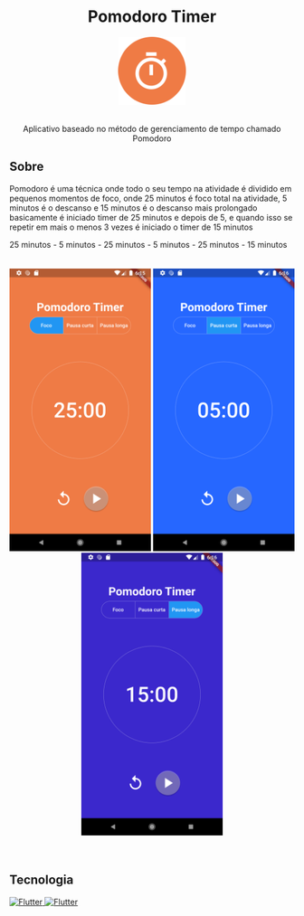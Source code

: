 <h1 align="center">Pomodoro Timer</h1>

<div align="center">
  <img 
       src="https://github.com/pedropfsf/pomodoro_timer/blob/master/assets/logo.png" 
       alt="Icon app"
       width="120px"
       height="120px"
  />
</div>
<br/>
<p align="center">Aplicativo baseado no método de gerenciamento de tempo chamado Pomodoro</p>

## Sobre
Pomodoro é uma técnica onde todo o seu tempo na atividade é dividido em pequenos momentos de foco, onde 25 minutos é foco total na atividade, 5 minutos é o descanso e 15 minutos é o descanso mais prolongado
basicamente é iniciado timer de 25 minutos e depois de 5, e quando isso se repetir em mais o menos 3 vezes é iniciado o timer de 15 minutos

<div>25 minutos - 5 minutos - 25 minutos - 5 minutos - 25 minutos - 15 minutos</div>

<br/>
<br/>
<div align="center">
  <img
       src="https://github.com/pedropfsf/pomodoro_timer/blob/master/assets/screenshot1.png"
       alt="Screenshot"
       width="250px"
   />
   <img
       src="https://github.com/pedropfsf/pomodoro_timer/blob/master/assets/screenshot2.png"
       alt="Screenshot"
       width="250px"
   />
  <img
       src="https://github.com/pedropfsf/pomodoro_timer/blob/master/assets/screenshot3.png"
       alt="Screenshot"
       width="250px"
   />
</div>

<br/>
<br/>
  
## Tecnologia
<a href="https://flutter.dev/" target="_black">
  <img src="https://cdn.jsdelivr.net/gh/devicons/devicon/icons/flutter/flutter-original.svg" width="50px" alt="Flutter" title="Flutter" /> 
<a href="https://dart.dev/" target="_black">
  <img src="https://cdn.jsdelivr.net/gh/devicons/devicon/icons/dart/dart-original.svg" width="50px" alt="Flutter" title="Flutter" />  
</a>
